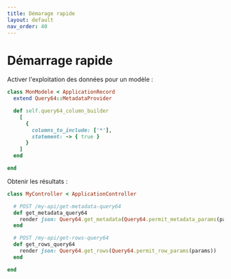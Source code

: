```yaml
---
title: Démarage rapide
layout: default
nav_order: 40
---
```

# Démarrage rapide

Activer l'exploitation des données pour un modèle :
```ruby
class MonModele < ApplicationRecord
  extend Query64::MetadataProvider

  def self.query64_column_builder
    [
      {
        columns_to_include: ['*'],
        statement: -> { true }
      }
    ]
  end

end
```

Obtenir les résultats : 
```ruby
class MyController < ApplicationController

  # POST /my-api/get-metadata-query64
  def get_metadata_query64
    render json: Query64.get_metadata(Query64.permit_metadata_params(params))
  end

  # POST /my-api/get-rows-query64
  def get_rows_query64
    render json: Query64.get_rows(Query64.permit_row_params(params))
  end

end
```